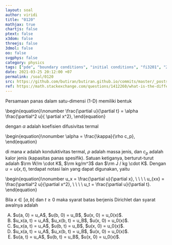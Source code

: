 ```yaml
---
layout: soal
author: viridi
title: "0120"
mathjax: true
chartjs: false
ptext: false
x3dom: false
threejs: false
3dmol: false
oo: false
svgphys: false
category: physics
tags: ["pde", "boundary conditions", "initial conditions", "fi3201", "2020-1"]
date: 2021-03-25 20:12:00 +07
permalink: /soal/0120
src: https://github.com/butiran/butiran.github.io/commits/master/_posts/soal/12/2021-03-25-pde-bc-ic-0.md
ref: https://math.stackexchange.com/questions/1412260/what-is-the-difference-between-boundary-conditions-and-initial-conditions
---
```

Persamaan panas dalam satu-dimensi (1-D) memiliki bentuk

\begin{equation}\nonumber
\frac{\partial u}{\partial t} = \alpha \frac{\partial^2 u}{ \partial x^2},
\end{equation}

dengan $\alpha$ adalah koefisien difusivitas termal

\begin{equation}\nonumber
\alpha = \frac{\kappa}{\rho c_p},
\end{equation}

di mana $\kappa$ adalah konduktivitas termal, $\rho$ adalah massa jenis, dan $c_p$ adalah kalor jenis (kapasitas panas spesifik). Satuan ketiganya, berturut-turut adalah $\rm W/m \cdot K$, $\rm kg/m^3$ dan $\rm J / kg \cdot K$. Dengan $u = u(x, t)$, terdapat notasi lain yang dapat digunakan, yaitu

\begin{equation}\nonumber
u_x = \frac{\partial u}{\partial x}, \ \ \ \ u_{xx} = \frac{\partial^2 u}{\partial x^2}, \ \ \ \ u_t = \frac{\partial u}{\partial t}.
\end{equation}

Bila $x \in [a, b]$ dan $t \ge 0$ maka syarat batas berjenis Dirichlet dan syarat awalnya adalah

<ol type="A">
<li>$u(a, 0) = u_A$, $u(b, 0) = u_B$, $u(x, 0) = u_0(x)$.
<li>$u_x(a, t) = u_A$, $u_x(b, t) = u_B$, $u(x, 0) = u_0(x)$.
<li>$u_x(a, t) = u_A$, $u(b, t) = u_B$, $u(x, 0) = u_0(x)$.
<li>$u_x(a, t) = u_A$, $u_x(b, t) = u_B$, $u(x, 0) = u_0(x)$.
<li>$u(a, t) = u_A$, $u(b, t) = u_B$, $u(x, 0) = u_0(x)$.
